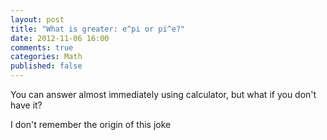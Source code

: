```yaml
---
layout: post
title: "What is greater: e^pi or pi^e?"
date: 2012-11-06 16:00
comments: true
categories: Math
published: false
---
```


You can answer almost immediately using calculator, but what if you don't have it?

<!-- more -->

I don't remember the origin of this joke
